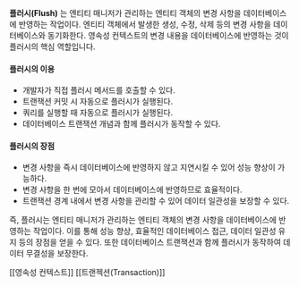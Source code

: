 **플러시(Flush)** 는 엔티티 매니저가 관리하는 엔티티 객체의 변경 사항을 데이터베이스에 반영하는 작업이다. 엔티티 객체에서 발생한 생성, 수정, 삭제 등의 변경 사항을 데이터베이스와 동기화한다. 영속성 컨텍스트의 변경 내용을 데이터베이스에 반영하는 것이 플러시의 핵심 역할입니다.

#### 플러시의 이용

- 개발자가 직접 플러시 메서드를 호출할 수 있다.
- 트랜잭션 커밋 시 자동으로 플러시가 실행된다.
- 쿼리를 실행할 때 자동으로 플러시가 실행된다.
- 데이터베이스 트랜잭션 개념과 함께 플러시가 동작할 수 있다.

#### 플러시의 장점

- 변경 사항을 즉시 데이터베이스에 반영하지 않고 지연시킬 수 있어 성능 향상이 가능하다.
- 변경 사항을 한 번에 모아서 데이터베이스에 반영하므로 효율적이다.
- 트랜잭션 경계 내에서 변경 사항을 관리할 수 있어 데이터 일관성을 보장할 수 있다.

즉, 플러시는 엔티티 매니저가 관리하는 엔티티 객체의 변경 사항을 데이터베이스에 반영하는 작업이다. 이를 통해 성능 향상, 효율적인 데이터베이스 접근, 데이터 일관성 유지 등의 장점을 얻을 수 있다. 또한 데이터베이스 트랜잭션과 함께 플러시가 동작하여 데이터 무결성을 보장한다.


[[영속성 컨텍스트]]
[[트랜젝션(Transaction)]]